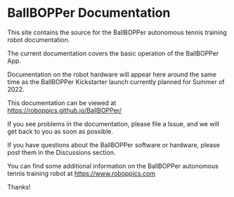 # BallBOPPer Documentation

This site contains the source for the BallBOPPer autonomous tennis training robot documentation. 

The current documentation covers the basic operation of the BallBOPPer App.

Documentation on the robot hardware will appear here around the same time as the BallBOPPer Kickstarter launch currently planned for Summer of 2022.

This documentation can be viewed at https://roboppics.github.io/BallBOPPer/

If you see problems in the documentation, please file a Issue, and we will get back to you as soon as possible. 

If you have questions about the BallBOPPer software or hardware, please post them in the Discussions section. 

You can find some additional information on the BallBOPPer autonomous tennis training robot at https://www.roboppics.com 

Thanks!

